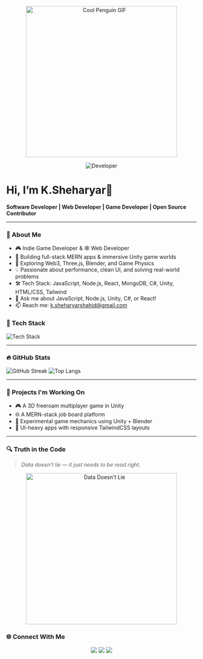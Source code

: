 <!--
**SheharyarRao/SheharyarRao** is a ✨ _special_ ✨ repository because its `README.md` (this file) appears on your GitHub profile.

Here are some ideas to get you started:

- 🔭 I’m currently working on ...
- 🌱 I’m currently learning ...
- 👯 I’m looking to collaborate on ...
- 🤔 I’m looking for help with ...
- 💬 Ask me about ...
- 📫 How to reach me: ...
- 😄 Pronouns: ...
- ⚡ Fun fact: ...
-->
<p align="center">
  <img src="https://media.giphy.com/media/L1R1tvI9svkIWwpVYr/giphy.gif" width="400" alt="Cool Penguin GIF" />
  
</p>

<p align="center">
  <img src="https://img.shields.io/badge/Developer-blue" alt="Developer" />
</p>





# Hi, I’m K.Sheharyar👋

**Software Developer | Web Developer | Game Developer | Open Source Contributor**

---

### 🧠 About Me
- 🎮 Indie Game Developer & 🕸️ Web Developer
- 🔭 Building full-stack MERN apps & immersive Unity game worlds
- 🌱 Exploring Web3, Three.js, Blender, and Game Physics
- 💡 Passionate about performance, clean UI, and solving real-world problems
- 🛠️ Tech Stack: JavaScript, Node.js, React, MongoDB, C#, Unity, HTML/CSS, Tailwind
- 💬 Ask me about JavaScript, Node.js, Unity, C#, or React!
- 📫 Reach me: [k.sheharyarshahid@gmail.com](mailto:k.sheharyarshahid@gmail.com)

### 🧰 Tech Stack

<img src="https://skillicons.dev/icons?i=js,nodejs,react,mongodb,html,css,tailwind,unity,cs,cpp,github,git" alt="Tech Stack" />

---

### 🔥 GitHub Stats

![GitHub Streak](https://github-readme-streak-stats.herokuapp.com/?user=SheharyarRao&theme=dark)
![Top Langs](https://github-readme-stats.vercel.app/api/top-langs/?username=SheharyarRao&layout=compact&theme=dark)

---

### 🚀 Projects I'm Working On
- 🎮 A 3D freeroam multiplayer game in Unity
- 🌐 A MERN-stack job board platform
- 🧪 Experimental game mechanics using Unity + Blender
- 🎨 UI-heavy apps with responsive TailwindCSS layouts

---

### 🔍 Truth in the Code  
> *Data doesn’t lie — it just needs to be read right.*

<p align="center">
  <img src="https://media.giphy.com/media/v1.Y2lkPTc5MGI3NjExajg4cXh3c3MzN3BreDc3MDZ1aW5kcmdmMXg0bGUydHBwZzFhYmgxOCZlcD12MV9naWZzX3NlYXJjaCZjdD1n/LaVp0AyqR5bGsC5Cbm/giphy.gif" alt="Data Doesn't Lie" width="400" />
</p>


### 🌐 Connect With Me
<p align="center">
  <a href="mailto:k.sheharyarshahid@gmail.com"><img src="https://img.shields.io/badge/Email-D14836?style=for-the-badge&logo=gmail&logoColor=white"/></a>
  <a href="https://github.com/SheharyarRao"><img src="https://img.shields.io/badge/GitHub-181717?style=for-the-badge&logo=github&logoColor=white"/></a>
  <a href="https://www.linkedin.com/in/kanwar-muhammad-sheharyar"><img src="https://img.shields.io/badge/LinkedIn-0A66C2?style=for-the-badge&logo=linkedin&logoColor=white"/></a>
  <!-- Add other socials like LinkedIn, Twitter if needed -->
</p>





